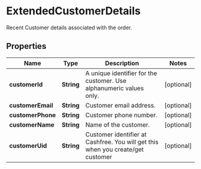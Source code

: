 

# ExtendedCustomerDetails

Recent Customer details associated with the order.

## Properties

| Name | Type | Description | Notes |
|------------ | ------------- | ------------- | -------------|
|**customerId** | **String** | A unique identifier for the customer. Use alphanumeric values only. |  [optional] |
|**customerEmail** | **String** | Customer email address. |  [optional] |
|**customerPhone** | **String** | Customer phone number. |  [optional] |
|**customerName** | **String** | Name of the customer. |  [optional] |
|**customerUid** | **String** | Customer identifier at Cashfree. You will get this when you create/get customer       |  [optional] |



